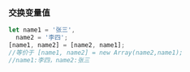 ### 交换变量值

```javascript
let name1 = '张三',
  name2 = '李四';
[name1, name2] = [name2, name1];
//等价于 [name1, name2] = new Array(name2,name1);
//name1:李四，name2:张三
```
